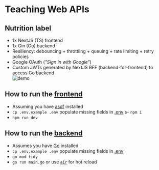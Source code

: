 # Teaching Web APIs

## Nutrition label
- 1x NextJS (TS) frontend
- 1x Gin (Go) backend
- Resiliency: debouncing + throttling + queuing + rate limiting + retry policies
- Google OAuth (_"Sign in with Google"_)
- Custom JWTs generated by NextJS BFF (backend-for-frontend) to access Go backend  
  ![demo](./README/demo.gif)

## How to run the [frontend](./jam-packed-webapp/)
- Assuming you have [asdf](https://asdf-vm.com/) installed
- `cp .env.example .env` populate missing fields in [.env](./jam-packed-webapp/.env)
s- `npm i`
- `npm run dev`

## How to run the [backend](./jam-packed-webapi/)
- Assumes you have [Go](https://go.dev/doc/install) installed
- `cp .env.example .env` populate missing fields in [.env](./jam-packed-webapi/.env)
- `go mod tidy`
- `go run main.go` or use [`air`](https://github.com/air-verse/air) for hot reload